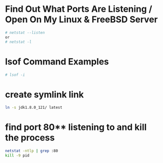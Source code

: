 
# Find Out What Ports Are Listening / Open On My Linux & FreeBSD Server     
```bash
# netstat --listen
or
# netstat -l
```

# lsof Command Examples
```bash
# lsof -i
```

# create symlink link 
```bash
ln -s jdk1.8.0_121/ latest
```
# find port 80** listening to and kill the process
```bash
netstat -ntlp | grep :80
kill -9 pid
```
